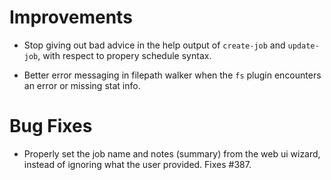 # Improvements

- Stop giving out bad advice in the help output of `create-job`
  and `update-job`, with respect to propery schedule syntax.

- Better error messaging in filepath walker when the `fs` plugin
  encounters an error or missing stat info.

# Bug Fixes

- Properly set the job name and notes (summary) from the web ui
  wizard, instead of ignoring what the user provided.  Fixes #387.
